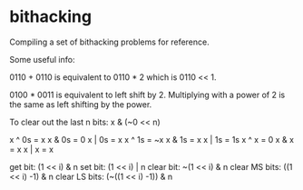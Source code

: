 # bithacking
Compiling a set of bithacking problems for reference.

Some useful info:

0110 + 0110 is equivalent to 0110 * 2 which is 0110 << 1.

0100 * 0011 is equivalent to left shift by 2. Multiplying with a power of 2 is the same as left shifting by the power.

To clear out the last n bits: x & (~0 << n)

x ^ 0s = x
x & 0s = 0
x | 0s = x
x ^ 1s = ~x
x & 1s = x
x | 1s = 1s
x ^ x = 0
x & x = x
x | x = x

get bit: (1 << i) & n
set bit: (1 << i) | n
clear bit: ~(1 << i) & n
clear MS bits: ((1 << i) -1) & n
clear LS bits:  (~((1 << i) -1)) & n


